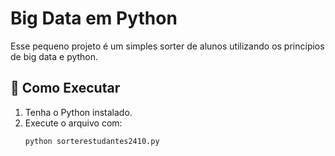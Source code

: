 # Big Data em Python

Esse pequeno projeto é um simples sorter de alunos utilizando os princípios de big data e python.

## 🚀 Como Executar

1. Tenha o Python instalado.
2. Execute o arquivo com:
   ```bash
   python sorterestudantes2410.py
   ```